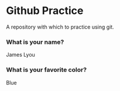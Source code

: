 # Github Practice

A repository with which to practice using git.

### What is your name?

James Lyou


### What is your favorite color?

Blue
